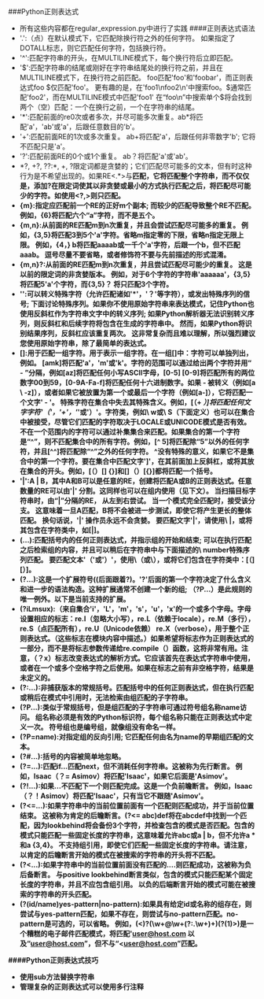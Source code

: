 ###Python正则表达式
- 所有这些内容都在regular_expression.py中进行了实践
####正则表达式语法
- '.':（点）在默认模式下，它匹配除换行符之外的任何字符。 如果指定了DOTALL标志，则它匹配任何字符，包括换行符。
- '^':匹配字符串的开头，在MULTILINE模式下，每个换行符后立即匹配。
- '$':匹配字符串的结尾或刚好在字符串结尾处的换行符之前，并且在MULTILINE模式下，在换行符之前匹配。 foo匹配'foo'和'foobar'，而正则表达式foo $仅匹配'foo'。 更有趣的是，在'foo1\nfoo2\n'中搜索foo。$通常匹配'foo2'，而在MULTILINE模式中匹配'foo1' 在“foo\n”中搜索单个$将会找到两个（空）匹配：一个在换行之前，一个在字符串的结尾。
-  '*':匹配前面的re0次或者多次，并尽可能多次重复。ab\*将匹配'a'，'ab'或'a'，后跟任意数目的'b'。
-  '+':匹配前面RE的1次或多次重复。 ab+将匹配'a'，后跟任何非零数字'b'; 它将不匹配只是'a'。
-  '?':匹配前面RE的0个或1个重复。 ab？将匹配'a'或'ab'。
-  *?, +?, ??:\*, +, ?限定词都是贪婪的；它们匹配尽可能多的文本，但有时这种行为是不希望出现的。如果RE<.\*>与<a><b><c>匹配，它将匹配整个字符串，而不仅仅是<a>，添加?在限定词使其以非贪婪或最小的方式执行匹配之后，将匹配尽可能少的字符。如使用<?,>则只匹配<a>。
-  {m}:指定应匹配前一个RE的正好m个副本; 而较少的匹配导致整个RE不匹配。 例如，{6}将匹配六个“a”字符，而不是五个。
-  {m,n}:从前面的RE匹配m到n次重复，并且会尝试匹配尽可能多的重复。 例如，{3,5}将匹配3到5个'a'字符。省略m指定零的下限，省略n指定无限上限。 例如，{4，} b将匹配aaaab或一千个'a'字符，后跟一个b，但不匹配aaab。 逗号尽量不要省略，或者修饰符不要与先前描述的形式混淆。
-  {m,n}?:从前面的RE匹配m到n次重复，并且尝试匹配尽可能少的重复。 这是以前的限定词的非贪婪版本。 例如，对于6个字符的字符串'aaaaaa'，{3,5}将匹配5'a'个字符，而{3,5}？ 将只匹配3个字符。
-  '\':可以转义特殊字符（允许匹配诸如'*'，'？'等字符），或发出特殊序列的信号; 下面讨论特殊序列。如果你不使用原始字符串来表达模式，记住Python也使用反斜杠作为字符串文字中的转义序列; 如果Python解析器无法识别转义序列，则反斜杠和后续字符将包含在生成的字符串中。 然而，如果Python将识别结果序列，反斜杠应该重复两次。 这非常复杂而且难以理解，所以强烈建议您使用原始字符串，除了最简单的表达式。
-  []:用于匹配一组字符。用于表示一组字符。在一组[]中：字符可以单独列出，例如。 [amk]将匹配'a'，'m'或'k'。字符的范围可以通过给出两个字符并用“ - ”分隔，例如[az]将匹配任何小写ASCII字母，[0-5] [0-9]将匹配所有的两位数字00到59，[0-9A-Fa-f]将匹配任何十六进制数字。如果 - 被转义（例如[a \ -z]），或者如果它被放置为第一个或最后一个字符（例如[a-]），它将匹配一个文字' - '。
特殊字符在集合中失去其特殊含义。例如，[（+ *）]将匹配任何文字字符'（'，'+'，'*'或'）'。字符类，例如\ w或\ S（下面定义）也可以在集合中被接受，尽管它们匹配的字符取决于LOCALE或UNICODE模式是否有效。不在一个范围内的字符可以通过补集集合来匹配。如果集合的第一个字符是“^”，则不匹配集合中的所有字符。例如，[^ 5]将匹配除“5”以外的任何字符，并且[^^]将匹配除“^”之外的任何字符。 ^没有特殊的意义，如果它不是集合中的第一个字符。要在集合中匹配文字']'，在其前面加上反斜杠，或将其放在集合的开头。例如，[（）[\] {}]和[]（）[{}]都将匹配一个括号。
- '|':A | B，其中A和B可以是任意的RE，创建将匹配A或B的正则表达式。任意数量的RE可以由'|' 分割。这同样也可以在组内使用（见下文）。 当扫描目标字符串时，由“|”分隔的RE， 从左到右尝试。 当一个模式完全匹配时，接受该分支。 这意味着一旦A匹配，B将不会被进一步测试，即使它将产生更长的整体匹配。 换句话说，'|' 操作员永远不会贪婪。 要匹配文字'|'，请使用\ |，或将其包含在字符类中，如[|]。
- (...):匹配括号内的任何正则表达式，并指示组的开始和结束; 可以在执行匹配之后检索组的内容，并且可以稍后在字符串中与下面描述的\ number特殊序列匹配。 要匹配文本'（'或'）'，使用\（或\），或将它们包含在字符类中：[（] [）]。
- (?...):这是一个扩展符号((后面跟着?)。'?'后面的第一个字符决定了什么含义和进一步的语法构造。这种扩展通常不创建一个新的组; （?P<name>...）是此规则的唯一例外。以下是当前支持的扩展。
- (?iLmsux):（来自集合'i'，'L'，'m'，'s'，'u'，'x'的一个或多个字母。字母设置相应的标志：re.I（忽略大小写），re.L（依赖于locale），re.M（多行），re.S（点匹配所有），re.U（Unicode依赖） re.X（verbose），用于整个正则表达式。（这些标志在模块内容中描述。）如果希望将标志作为正则表达式的一部分，而不是将标志参数传递给re.compile（）函数，这将非常有用。注意，（？x）标志改变表达式的解析方式。它应该首先在表达式字符串中使用，或者在一个或多个空格字符之后使用。如果在标志之前有非空格字符，结果是未定义的。
- (?:...):非捕获版本的常规括号。匹配括号中的任何正则表达式，但在执行匹配或稍后在模式中引用时，无法检索由组匹配的子字符串。
- (?P<name>...):类似于常规括号，但是组匹配的子字符串可通过符号组名称name访问。 组名称必须是有效的Python标识符，每个组名称只能在正则表达式中定义一次。 符号组也是编号组，就像组没有命名一样。
- (?P=name):对指定组的反向引用; 它匹配任何由名为name的早期组匹配的文本。
- (?#...):括号的内容被简单地忽略。
- (?=...):匹配if...匹配next，但不消耗任何字符串。这被称为先行断言。 例如，Isaac（？= Asimov）将匹配'Isaac'，如果它后面是'Asimov'。
- (?!...):如果...不匹配下一个则匹配完成。这是一个负前瞻断言。 例如，Isaac（？！Asimov）将匹配'Isaac'，只有当它不跟随'Asimov'。
- (?<=...):如果字符串中的当前位置前面有一个匹配则匹配成功，并于当前位置结束。 这被称为肯定的后瞻断言。(?<= abc)def将在abcdef中找到一个匹配，因为lookbehind将会备份3个字符，并检查包含的模式是否匹配。包含的模式只能匹配一些固定长度的字符串，这意味着允许abc或a | b，但不允许a *和a {3,4}。 不支持组引用，即使它们匹配一些固定长度的字符串。请注意，以肯定的后瞻断言开始的模式在被搜索的字符串的开头将不匹配。
- (?<...):如果字符串中的当前位置前面没有匹配的....则匹配成功，这被称为负后备断言。 与positive lookbehind断言类似，包含的模式只能匹配某个固定长度的字符串，并且不应包含组引用。 以负的后端断言开始的模式可能在被搜索的字符串的开头匹配。
- (?(id/name)yes-pattern|no-pattern):如果具有给定id或名称的组存在，则尝试与yes-pattern匹配，如果不存在，则尝试与no-pattern匹配。no-pattern是可选的，可以省略。 例如，(<)?(\w+@\w+(?:\.\w+)+)(?(1)>)是一个糟糕的电子邮件匹配模式，将匹配'<user@host.com> 以及“user@host.com”，但不与“<user@host.com”匹配。

####Python正则表达式技巧
- 使用sub方法替换字符串
- 管理复杂的正则表达式可以使用多行注释